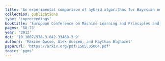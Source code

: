 ```yaml
---
title: 'An experimental comparison of hybrid algorithms for Bayesian network structure learning'
collection: publications
type: 'inproceedings'
booktitle: 'European Conference on Machine Learning and Principles and Practice of Knowledge Discovery in Databases (ECML-PKDD)'
pages: '58-73'
year: '2012'
doi: '10.1007/978-3-642-33460-3_9'
authors: 'Maxime Gasse, Alex Aussem, and Haytham Elghazel'
paperurl: 'https://arxiv.org/pdf/1505.05004.pdf'
topic: 'pgms'
---
```


